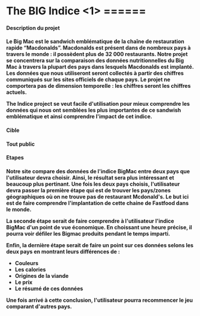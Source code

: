 <h1> The BIG Indice <1>
======
<h4>Description du projet<h4>

Le Big Mac est le sandwich emblématique de la chaîne de restauration rapide “Macdonalds”. Macdonalds est présent dans de nombreux pays à travers le monde : il possèdent plus de 32 000 restaurants. 
Notre projet  se concentrera sur la comparaison des données nutritionnelles du Big Mac à travers la plupart des pays dans lesquels Macdonalds est implanté. Les données que nous utiliseront seront collectés à partir des chiffres communiqués sur les sites officiels de chaque pays. Le projet ne comportera pas de dimension temporelle : les chiffres seront les chiffres actuels.

The Indice project se veut facile d'utilisation pour mieux comprendre les données qui nous ont semblées les plus importantes de ce sandwish emblématique et ainsi comprendre l'impact de cet indice. 

<h4>Cible<h4> 

Tout public

<h4>Etapes<h4>

Notre site compare des données de l'indice BigMac entre deux pays que l'utilisateur devra choisir. Ainsi, le résultat sera plus intéressant et beaucoup plus pertinant. 
Une fois les deux pays choisis, l'utilisateur devra passer la première étape qui est de trouver les pays/zones géographiques où on ne trouve pas de restaurant Mcdonald's. Le but ici est de faire comprendre l'implantation de cette chaine de Fastfood dans le monde. 

La seconde étape serait de faire comprendre à l'utilisateur l'indice BigMac d'un point de vue économique. En choissant une heure précise, il pourra voir défiler les Bigmac produits pendant le temps imparti. 

Enfin, la dernière étape serait de faire un point sur ces données selons les deux pays en montrant leurs différences de : 
- Couleurs 
- Les calories
- Origines de la viande
- Le prix
- Le résumé de ces données

Une fois arrivé à cette conclusion, l'utilisateur pourra recommencer le jeu comparant d'autres pays. 
